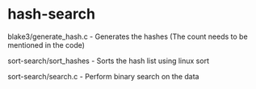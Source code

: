 # hash-search

blake3/generate_hash.c - Generates the hashes (The count needs to be mentioned in the code)

sort-search/sort_hashes - Sorts the hash list using linux sort

sort-search/search.c - Perform binary search on the data
